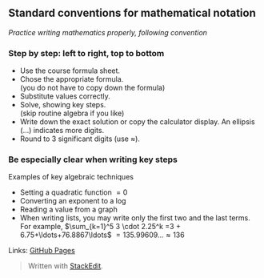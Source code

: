 
## Standard conventions for mathematical notation
*Practice writing mathematics properly, following convention*
### Step by step: left to right, top to bottom
- Use the course formula sheet.
- Chose the appropriate formula.\
     (you do not have to copy down the formula)
- Substitute values correctly.
- Solve, showing key steps.\
     (skip routine algebra if you like)
- Write down the exact solution or copy the calculator display. An ellipsis ($\ldots$) indicates more digits.
- Round to 3 significant digits (use $\approx$).

### Be especially clear when writing key steps
 Examples of key algebraic techniques
- Setting a quadratic function $=0$
- Converting an exponent to a log
- Reading a value from a graph
- When writing lists, you may write only the first two and the last terms. For example,
$\sum_{k=1}^5 3 \cdot 2.25^k =3 + 6.75+\ldots+76.8867\ldots$
$=135.99609\ldots \approx 136$

Links: [GitHub Pages](https://chrishuson.github.io/)
> Written with [StackEdit](https://stackedit.io/).
<!--stackedit_data:
eyJoaXN0b3J5IjpbLTQ3NDMxNDg2MCwtMTAxMjUyNDY2OCwyMD
c2MzA1MDMyLC01MDIzMzk1MDVdfQ==
-->